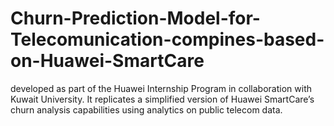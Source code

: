 # Churn-Prediction-Model-for-Telecomunication-compines-based-on-Huawei-SmartCare
developed as part of the Huawei Internship Program in collaboration with Kuwait University. It replicates a simplified version of Huawei SmartCare’s churn analysis capabilities using analytics on public telecom data.

